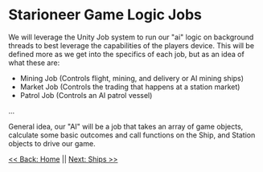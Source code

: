 # Starioneer Game Logic Jobs
We will leverage the Unity Job system to run our "ai" logic on background threads to best leverage the capabilities of the players device. This will be defined more as we get into the specifics of each job, but as an idea of what these are:

- Mining Job (Controls flight, mining, and delivery or AI mining ships)
- Market Job (Controls the trading that happens at a station market)
- Patrol Job (Controls an AI patrol vessel)

...

General idea, our "AI" will be a job that takes an array of game objects, calculate some basic outcomes and call functions on the Ship, and Station objects to drive our game.

[<< Back: Home](../README.md) || [Next: Ships >>](../Ships/README.md)

